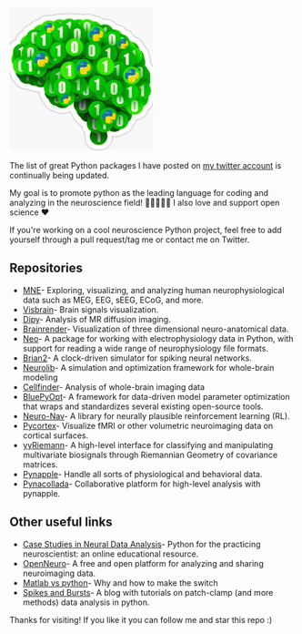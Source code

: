 <!-- ![Awesome Neuroscience](./AWESOME2.png) -->
<img src="./profile_pic.jpeg" width="50%">

The list of great Python packages I have posted on [my twitter account](https://twitter.com/pythoneuro) is continually being updated.

My goal is to promote python as the leading language for coding and analyzing in the neuroscience field! 🧠🧑‍🎓👩‍💻
I also love and support open science ❤️

If you're working on a cool neuroscience Python project, feel free to add yourself through a pull request/tag me or contact me on Twitter.

## Repositories
- [MNE](https://github.com/mne-tools/mne-python)- Exploring, visualizing, and analyzing human neurophysiological data such as MEG, EEG, sEEG, ECoG, and more.
- [Visbrain](https://github.com/EtienneCmb/visbrain)- Brain signals visualization.
- [Dipy](https://github.com/dipy/dipy)- Analysis of MR diffusion imaging.
- [Brainrender](https://github.com/brainglobe/brainrender)- Visualization of three dimensional neuro-anatomical data.
- [Neo](https://github.com/NeuralEnsemble/python-neo)- A package for working with electrophysiology data in Python, with support for reading a wide range of neurophysiology file formats.
- [Brian2](https://github.com/brian-team/brian2)- A clock-driven simulator for spiking neural networks.
- [Neurolib](https://github.com/neurolib-dev/neurolib)- A simulation and optimization framework for whole-brain modeling
- [Cellfinder](https://github.com/brainglobe/cellfinder)- Analysis of whole-brain imaging data
- [BluePyOpt](https://github.com/BlueBrain/BluePyOpt)- A framework for data-driven model parameter optimization that wraps and standardizes several existing open-source tools.
- [Neuro-Nav](https://github.com/awjuliani/neuro-nav)- A library for neurally plausible reinforcement learning (RL).
- [Pycortex](https://github.com/gallantlab/pycortex)- Visualize fMRI or other volumetric neuroimaging data on cortical surfaces.
- [yyRiemann](https://github.com/pyRiemann/pyRiemann)- A high-level interface for classifying and manipulating multivariate biosignals through Riemannian Geometry of covariance matrices.
- [Pynapple](https://github.com/PeyracheLab/pynapple)- Handle all sorts of physiological and behavioral data.
- [Pynacollada](https://github.com/PeyracheLab/pynacollada)- Collaborative platform for high-level analysis with pynapple.

## Other useful links
- [Case Studies in Neural Data Analysis](https://mark-kramer.github.io/Case-Studies-Python/intro.html)- Python for the practicing neuroscientist: an online educational resource.
- [OpenNeuro](https://openneuro.org/)- A free and open platform for analyzing and sharing neuroimaging data.
- [Matlab vs python](https://realpython.com/matlab-vs-python)- Why and how to make the switch
- [Spikes and Bursts](https://spikesandbursts.wordpress.com/patch-clamp/)- A blog with tutorials on patch-clamp (and more methods) data analysis in python.

Thanks for visiting!
If you like it you can follow me and star this repo :)

